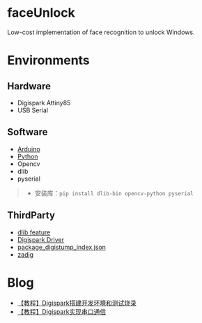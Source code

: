 # faceUnlock
Low-cost implementation of face recognition to unlock Windows.

# Environments
## Hardware
- Digispark Attiny85
- USB Serial

## Software
- [Arduino](https://www.arduino.cc/en/Main/Software)
- [Python](https://www.python.org/downloads/)
- Opencv
- dlib
- pyserial
> - 安装库：`pip install dlib-bin opencv-python pyserial`    

## ThirdParty
- [dlib feature](https://xfxuezhang.lanzouo.com/ibMSz2u5pjeb)
- [Digispark Driver](https://raw.githubusercontent.com/songxf1024/faceUnlock/refs/heads/main/thirdparty/Digistump.Drivers.zip)
- [package_digistump_index.json](https://raw.githubusercontent.com/songxf1024/faceUnlock/refs/heads/main/thirdparty/package_digistump_index.json)
- [zadig](https://raw.githubusercontent.com/songxf1024/faceUnlock/refs/heads/main/thirdparty/zadig-2.9.exe)


# Blog
- [【教程】Digispark搭建开发环境和测试烧录](https://xfxuezhang.blog.csdn.net/article/details/147400007)
- [【教程】Digispark实现串口通信](https://xfxuezhang.blog.csdn.net/article/details/147404668)


